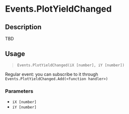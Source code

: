 # Events.PlotYieldChanged
## Description
TBD

## Usage
> `Events.PlotYieldChanged(iX [number], iY [number])`

Regular event: you can subscribe to it through `Events.PlotYieldChanged.Add(<function handler>)`

### Parameters
- `iX [number]`
- `iY [number]`